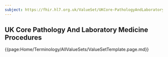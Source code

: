 ```yaml
---
subject: https://fhir.hl7.org.uk/ValueSet/UKCore-PathologyAndLaboratoryMedicineProcedures
---
```

## UK Core Pathology And Laboratory Medicine Procedures

{{page:Home/Terminology/AllValueSets/ValueSetTemplate.page.md}}